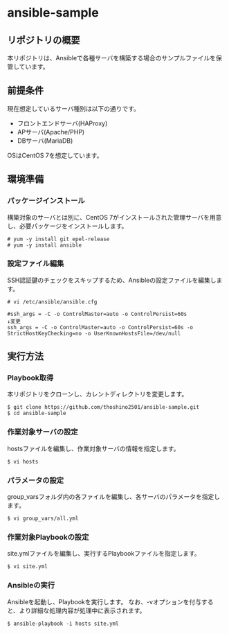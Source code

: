 # ansible-sample

## リポジトリの概要
本リポジトリは、Ansibleで各種サーバを構築する場合のサンプルファイルを保管しています。

## 前提条件
現在想定しているサーバ種別は以下の通りです。
- フロントエンドサーバ(HAProxy)
- APサーバ(Apache/PHP)
- DBサーバ(MariaDB)

OSはCentOS 7を想定しています。

## 環境準備
### パッケージインストール
構築対象のサーバとは別に、CentOS 7がインストールされた管理サーバを用意し、必要パッケージをインストールします。

```
# yum -y install git epel-release
# yum -y install ansible
```

### 設定ファイル編集
SSH認証鍵のチェックをスキップするため、Ansibleの設定ファイルを編集します。

```
# vi /etc/ansible/ansible.cfg

#ssh_args = -C -o ControlMaster=auto -o ControlPersist=60s
↓変更
ssh_args = -C -o ControlMaster=auto -o ControlPersist=60s -o StrictHostKeyChecking=no -o UserKnownHostsFile=/dev/null
```

## 実行方法
### Playbook取得
本リポジトリをクローンし、カレントディレクトリを変更します。

```
$ git clone https://github.com/thoshino2501/ansible-sample.git
$ cd ansible-sample
```
### 作業対象サーバの設定
hostsファイルを編集し、作業対象サーバの情報を指定します。

```
$ vi hosts
```

### パラメータの設定
group_varsフォルダ内の各ファイルを編集し、各サーバのパラメータを指定します。

```
$ vi group_vars/all.yml
```

### 作業対象Playbookの設定
site.ymlファイルを編集し、実行するPlaybookファイルを指定します。

```
$ vi site.yml
```

### Ansibleの実行
Ansibleを起動し、Playbookを実行します。
なお、-vオプションを付与すると、より詳細な処理内容が処理中に表示されます。

```
$ ansible-playbook -i hosts site.yml
```
